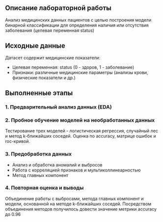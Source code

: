## Описание лабораторной работы
Анализ медицинских данных пациентов с целью построения модели бинарной классификации для определения наличия или отсутствия заболевания (целевая переменная status)

## Исходные данные
Датасет содержит медицинские показатели:
- Целевая переменная: status (0 - здоров, 1 - заболевание)
- Признаки: различные медицинские параметры (анализы крови, физические показатели и др.)

## Выполненные этапы
### 1. Предварительный анализ данных (EDA)
### 2. Пробное обучение моделей на необработанных данных
Тестирование трех моделей - логистическая регрессия, случайный лес и метод k-ближайших соседей. Оценка по accuracy, матрице ошибок и roc-кривой.
### 3. Предобработка данных
- Анализ и обработка аномалий и выбросов
- Работа с корреляцией признаков и мультиколлинеарностью
- Метод главных компонент
### 4. Повторная оценка и выводы
Объединение работы с выбросами, метода главных компонент и модели, основанной на методе k-ближайших соседей.
Посредством объединения методов получилось довести значение метрики accuracy до 0.96